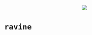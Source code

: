 <p align="center">
    <img src="https://raw.githubusercontent.com/otaviof/ravine/master/assets/logo/ravine.png"/>
</p>

# `ravine`
